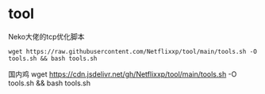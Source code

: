 # tool
Neko大佬的tcp优化脚本


    wget https://raw.githubusercontent.com/Netflixxp/tool/main/tools.sh -O tools.sh && bash tools.sh
    
国内鸡
    wget https://cdn.jsdelivr.net/gh/Netflixxp/tool/main/tools.sh -O tools.sh && bash tools.sh
